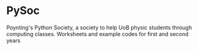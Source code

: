 # PySoc
Poynting's Python Society, a society to help UoB physic students through computing classes.
Worksheets and example codes for first and second years
